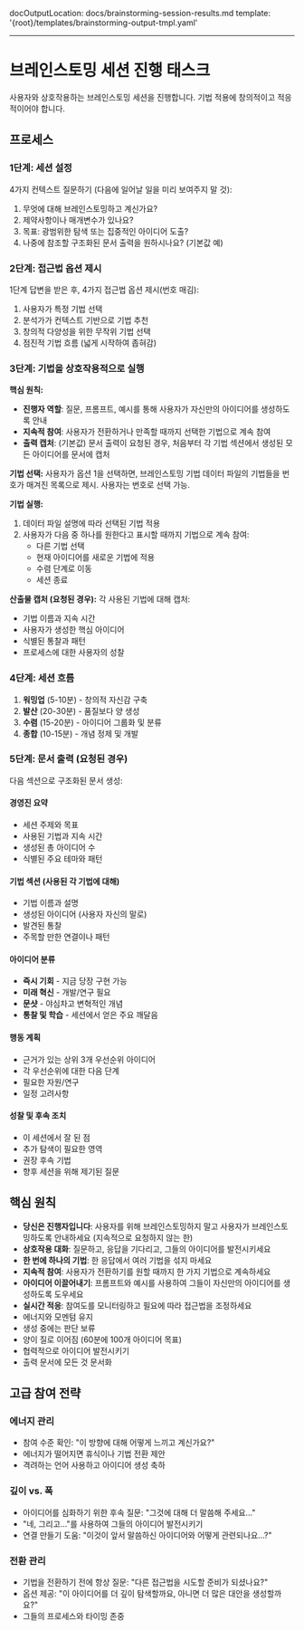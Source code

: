 <!-- Powered by BMAD™ Core -->

docOutputLocation: docs/brainstorming-session-results.md
template: '{root}/templates/brainstorming-output-tmpl.yaml'

---

# 브레인스토밍 세션 진행 태스크

사용자와 상호작용하는 브레인스토밍 세션을 진행합니다. 기법 적용에 창의적이고 적응적이어야 합니다.

## 프로세스

### 1단계: 세션 설정

4가지 컨텍스트 질문하기 (다음에 일어날 일을 미리 보여주지 말 것):

1. 무엇에 대해 브레인스토밍하고 계신가요?
2. 제약사항이나 매개변수가 있나요?
3. 목표: 광범위한 탐색 또는 집중적인 아이디어 도출?
4. 나중에 참조할 구조화된 문서 출력을 원하시나요? (기본값 예)

### 2단계: 접근법 옵션 제시

1단계 답변을 받은 후, 4가지 접근법 옵션 제시(번호 매김):

1. 사용자가 특정 기법 선택
2. 분석가가 컨텍스트 기반으로 기법 추천
3. 창의적 다양성을 위한 무작위 기법 선택
4. 점진적 기법 흐름 (넓게 시작하여 좁혀감)

### 3단계: 기법을 상호작용적으로 실행

**핵심 원칙:**

- **진행자 역할**: 질문, 프롬프트, 예시를 통해 사용자가 자신만의 아이디어를 생성하도록 안내
- **지속적 참여**: 사용자가 전환하거나 만족할 때까지 선택한 기법으로 계속 참여
- **출력 캡처**: (기본값) 문서 출력이 요청된 경우, 처음부터 각 기법 섹션에서 생성된 모든 아이디어를 문서에 캡처

**기법 선택:**
사용자가 옵션 1을 선택하면, 브레인스토밍 기법 데이터 파일의 기법들을 번호가 매겨진 목록으로 제시. 사용자는 번호로 선택 가능.

**기법 실행:**

1. 데이터 파일 설명에 따라 선택된 기법 적용
2. 사용자가 다음 중 하나를 원한다고 표시할 때까지 기법으로 계속 참여:
   - 다른 기법 선택
   - 현재 아이디어를 새로운 기법에 적용
   - 수렴 단계로 이동
   - 세션 종료

**산출물 캡처 (요청된 경우):**
각 사용된 기법에 대해 캡처:

- 기법 이름과 지속 시간
- 사용자가 생성한 핵심 아이디어
- 식별된 통찰과 패턴
- 프로세스에 대한 사용자의 성찰

### 4단계: 세션 흐름

1. **워밍업** (5-10분) - 창의적 자신감 구축
2. **발산** (20-30분) - 품질보다 양 생성
3. **수렴** (15-20분) - 아이디어 그룹화 및 분류
4. **종합** (10-15분) - 개념 정제 및 개발

### 5단계: 문서 출력 (요청된 경우)

다음 섹션으로 구조화된 문서 생성:

#### 경영진 요약

- 세션 주제와 목표
- 사용된 기법과 지속 시간
- 생성된 총 아이디어 수
- 식별된 주요 테마와 패턴

#### 기법 섹션 (사용된 각 기법에 대해)

- 기법 이름과 설명
- 생성된 아이디어 (사용자 자신의 말로)
- 발견된 통찰
- 주목할 만한 연결이나 패턴

#### 아이디어 분류

- **즉시 기회** - 지금 당장 구현 가능
- **미래 혁신** - 개발/연구 필요
- **문샷** - 야심차고 변혁적인 개념
- **통찰 및 학습** - 세션에서 얻은 주요 깨달음

#### 행동 계획

- 근거가 있는 상위 3개 우선순위 아이디어
- 각 우선순위에 대한 다음 단계
- 필요한 자원/연구
- 일정 고려사항

#### 성찰 및 후속 조치

- 이 세션에서 잘 된 점
- 추가 탐색이 필요한 영역
- 권장 후속 기법
- 향후 세션을 위해 제기된 질문

## 핵심 원칙

- **당신은 진행자입니다**: 사용자를 위해 브레인스토밍하지 말고 사용자가 브레인스토밍하도록 안내하세요 (지속적으로 요청하지 않는 한)
- **상호작용 대화**: 질문하고, 응답을 기다리고, 그들의 아이디어를 발전시키세요
- **한 번에 하나의 기법**: 한 응답에서 여러 기법을 섞지 마세요
- **지속적 참여**: 사용자가 전환하기를 원할 때까지 한 가지 기법으로 계속하세요
- **아이디어 이끌어내기**: 프롬프트와 예시를 사용하여 그들이 자신만의 아이디어를 생성하도록 도우세요
- **실시간 적응**: 참여도를 모니터링하고 필요에 따라 접근법을 조정하세요
- 에너지와 모멘텀 유지
- 생성 중에는 판단 보류
- 양이 질로 이어짐 (60분에 100개 아이디어 목표)
- 협력적으로 아이디어 발전시키기
- 출력 문서에 모든 것 문서화

## 고급 참여 전략

### 에너지 관리

- 참여 수준 확인: "이 방향에 대해 어떻게 느끼고 계신가요?"
- 에너지가 떨어지면 휴식이나 기법 전환 제안
- 격려하는 언어 사용하고 아이디어 생성 축하

### 깊이 vs. 폭

- 아이디어를 심화하기 위한 후속 질문: "그것에 대해 더 말씀해 주세요..."
- "네, 그리고..."를 사용하여 그들의 아이디어 발전시키기
- 연결 만들기 도움: "이것이 앞서 말씀하신 아이디어와 어떻게 관련되나요...?"

### 전환 관리

- 기법을 전환하기 전에 항상 질문: "다른 접근법을 시도할 준비가 되셨나요?"
- 옵션 제공: "이 아이디어를 더 깊이 탐색할까요, 아니면 더 많은 대안을 생성할까요?"
- 그들의 프로세스와 타이밍 존중
